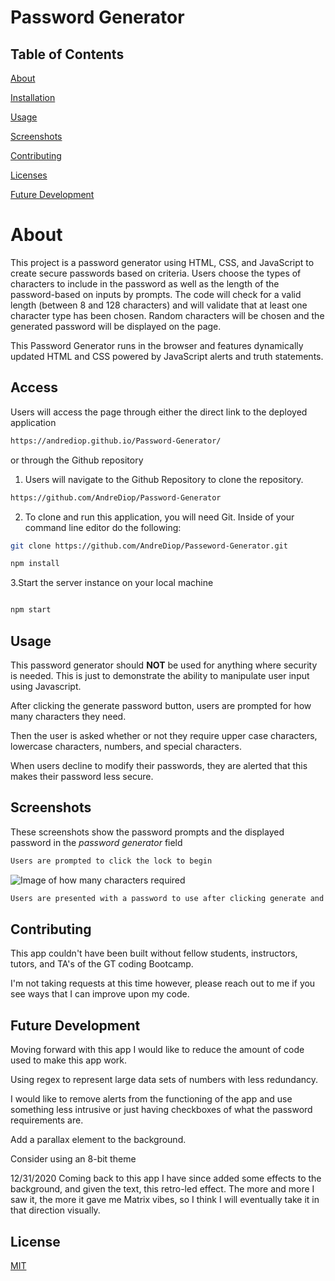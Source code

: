 # Password Generator

## Table of Contents

[About](https://github.com/AndreDiop/Password-Generator/blob/main/README.md#About)

[Installation](https://github.com/AndreDiop/Password-Generator/blob/main/README.md#Access)

[Usage](https://github.com/AndreDiop/Password-Generator/blob/main/README.md#Usage)

[Screenshots](https://github.com/AndreDiop/Password-Generator/blob/main/README.md#Screenshots)

[Contributing](https://github.com/AndreDiop/Password-Generator/blob/main/README.md#Contributing)

[Licenses](https://github.com/AndreDiop/Password-Generator/blob/main/README.md#Licenses)


[Future Development](https://github.com/AndreDiop/Password-Generator/blob/main/README.md#Future)

# About
This project is a password generator using HTML, CSS, and JavaScript to create secure passwords based on criteria. Users choose the types of characters to include in the password as well as the length of the password-based on inputs by prompts. The code will check for a valid length (between 8 and 128 characters) and will validate that at least one character type has been chosen. Random characters will be chosen and the generated password will be displayed on the page.


This Password Generator runs in the browser and features dynamically updated HTML and CSS powered by JavaScript alerts and truth statements.




## Access

Users will access the page through either the direct link to the deployed application

```bash
https://andrediop.github.io/Password-Generator/
```

or through the Github repository


1. Users will navigate to the Github Repository to clone the repository.
```bash
https://github.com/AndreDiop/Password-Generator
```
2. To clone and run this application, you will need Git. Inside of your command line editor do the following:

 ```bash
git clone https://github.com/AndreDiop/Passeword-Generator.git

npm install
```
3.Start the server instance on your local machine
 ```bash

npm start
```





## Usage

This password generator should **NOT** be used for anything where security is needed. This is just to demonstrate the ability to manipulate user input using Javascript.

After clicking the generate password button, users are prompted for how many characters they need. 

Then the user is asked whether or not they require upper case characters, lowercase characters, numbers, and special characters. 

When users decline to modify their passwords, they are alerted that this makes their password less secure.

## Screenshots

These screenshots show the password prompts and the displayed password in the *password generator* field

```bash
Users are prompted to click the lock to begin
```

![Image of how many characters required ](https://media.giphy.com/media/h1YCsA278Ho14YeXiP/giphy.gif)




```bash
Users are presented with a password to use after clicking generate and answering the alert prompts

```




## Contributing

This app couldn't have been built without fellow students, instructors, tutors, and TA's of the GT coding Bootcamp.

I'm not taking requests at this time however, please reach out to me if you see ways that I can improve upon my code.


## Future Development

Moving forward with this app I would like to reduce the amount of code used to make this app work.



Using regex to represent large data sets of numbers with less redundancy.

I would like to remove alerts from the functioning of the app and use something less intrusive or just having checkboxes of what the password requirements are.

Add a parallax element to the background.

Consider using an 8-bit theme

12/31/2020
Coming back to this app I have since added some effects to the background, and given the text, this retro-led effect. The more and more I saw it, the more it gave me Matrix vibes, so I think I will eventually take it in that direction visually.

## License

[MIT](https://choosealicense.com/licenses/mit/)


